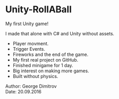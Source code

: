# Unity-RollABall

My first Unity game!

I made that alone with C# and Unity without assets.

- Player movment.
- Trigger Events.
- Fireworks and the end of the game.
- My first real project on GitHub.
- Finished minigame for 1 day.
- Big interest on making more games.
- Built without physics.

Author: George Dimitrov <br>
Date: 20.09.2016
